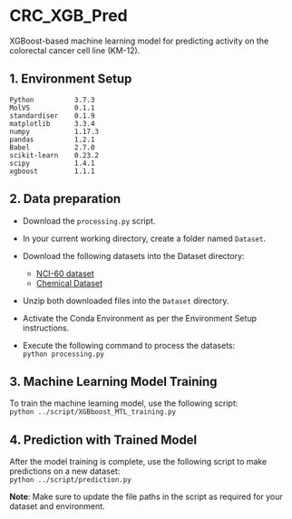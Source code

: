 # CRC_XGB_Pred
XGBoost-based machine learning model for predicting activity on the colorectal cancer cell line (KM-12).

##  1. Environment Setup <br />
```Python          3.7.3``` <br />
```MolVS           0.1.1``` <br />
```standardiser    0.1.9``` <br />
```matplotlib      3.3.4``` <br />
```numpy           1.17.3``` <br />
```pandas          1.2.1``` <br />
```Babel           2.7.0``` <br />
```scikit-learn    0.23.2``` <br />
```scipy           1.4.1``` <br />
```xgboost         1.1.1``` <br />

##  2. Data preparation

- Download the ```processing.py``` script.

- In your current working directory, create a folder named ```Dataset```.

- Download the following datasets into the Dataset directory:

   - [NCI-60 dataset](https://wiki.nci.nih.gov/display/NCIDTPdata/NCI-60+Data+Download+-+Previous+Releases?preview=/147193864/374736079/NCI60_GI50_2016b.zip) <br />
   - [Chemical Dataset](https://wiki.nci.nih.gov/display/NCIDTPdata/Chemical+Data?preview=/155844992/339380766/Chem2D_Jun2016.zip)

- Unzip both downloaded files into the ```Dataset``` directory.

- Activate the Conda Environment as per the Environment Setup instructions.

- Execute the following command to process the datasets:<br />
   ```python processing.py```


## 3. Machine Learning Model Training

To train the machine learning model, use the following script:<br />
   ```python ../script/XGBboost_MTL_training.py```


## 4. Prediction with Trained Model

After the model training is complete, use the following script to make predictions on a new dataset:<br />
   ```python ../script/prediction.py```

**Note**: Make sure to update the file paths in the script as required for your dataset and environment.
